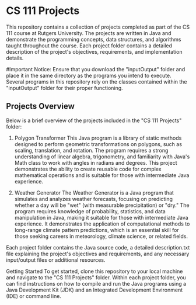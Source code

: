 # CS 111 Projects
This repository contains a collection of projects completed as part of the CS 111 course at Rutgers University. The projects are written in Java and demonstrate the programming concepts, data structures, and algorithms taught throughout the course. Each project folder contains a detailed description of the project's objectives, requirements, and implementation details.

#Important Notice:
Ensure that you download the "inputOutput" folder and place it in the same directory as the programs you intend to execute. Several programs in this repository rely on the classes contained within the "inputOutput" folder for their proper functioning.

## Projects Overview
Below is a brief overview of the projects included in the "CS 111 Projects" folder:

1. Polygon Transformer
This Java program is a library of static methods designed to perform geometric transformations on polygons, such as scaling, translation, and rotation. The program requires a strong understanding of linear algebra, trigonometry, and familiarity with Java's Math class to work with angles in radians and degrees. This project demonstrates the ability to create reusable code for complex mathematical operations and is suitable for those with intermediate Java experience.

2. Weather Generator
The Weather Generator is a Java program that simulates and analyzes weather forecasts, focusing on predicting whether a day will be "wet" (with measurable precipitation) or "dry." The program requires knowledge of probability, statistics, and data manipulation in Java, making it suitable for those with intermediate Java experience. It demonstrates the application of computational methods to long-range climate pattern predictions, which is an essential skill for those seeking careers in meteorology, climate science, or related fields.

Each project folder contains the Java source code, a detailed description.txt file explaining the project's objectives and requirements, and any necessary input/output files or additional resources.

Getting Started
To get started, clone this repository to your local machine and navigate to the "CS 111 Projects" folder. Within each project folder, you can find instructions on how to compile and run the Java programs using a Java Development Kit (JDK) and an Integrated Development Environment (IDE) or command line.
